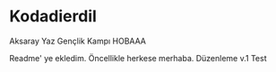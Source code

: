 # Kodadierdil
Aksaray Yaz Gençlik Kampı HOBAAA

Readme' ye ekledim.
Öncellikle herkese merhaba.
Düzenleme v.1
Test